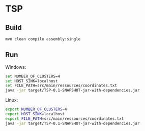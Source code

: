 # TSP

## Build
```bash
mvn clean compile assembly:single
```

## Run

Windows:
```bash
set NUMBER_OF_CLUSTERS=4
set HOST_SINK=localhost
set FILE_PATH=src/main/ressources/coordinates.txt
java -jar target/TSP-0.1-SNAPSHOT-jar-with-dependencies.jar
```

Linux:
```bash
export NUMBER_OF_CLUSTERS=4
export HOST_SINK=localhost
export FILE_PATH=src/main/ressources/coordinates.txt
java -jar target/TSP-0.1-SNAPSHOT-jar-with-dependencies.jar
```
